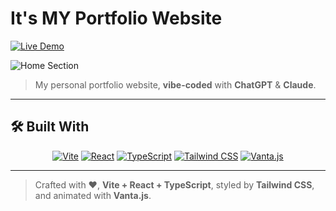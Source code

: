 # It's MY Portfolio Website

[![Live Demo](https://img.shields.io/badge/Live–Demo-icheportfolio.netlify.app-brightgreen?style=flat-square)](https://icheportfolio.netlify.app/)

![Home Section](./public/theme.png) 

> My personal portfolio website, **vibe-coded** with **ChatGPT** & **Claude**.

---

## 🛠️ Built With

<p align="center">
  <a href="https://vitejs.dev/"    ><img src="https://img.shields.io/badge/Vite-FF428A?style=flat-square&logo=vite&logoColor=white"         alt="Vite" /></a>
  <a href="https://reactjs.org/"   ><img src="https://img.shields.io/badge/React-20232A?style=flat-square&logo=react&logoColor=61DAFB"   alt="React" /></a>
  <a href="https://www.typescriptlang.org/"><img src="https://img.shields.io/badge/TypeScript-3178C6?style=flat-square&logo=typescript&logoColor=white" alt="TypeScript" /></a>
  <a href="https://tailwindcss.com/"><img src="https://img.shields.io/badge/Tailwind_CSS-38B2AC?style=flat-square&logo=tailwind-css&logoColor=white" alt="Tailwind CSS" /></a>
  <a href="https://www.vantajs.com/"><img src="https://img.shields.io/badge/Vanta.js-00B1FF?style=flat-square"                     alt="Vanta.js" /></a>
</p>

---

> Crafted with ♥️, **Vite + React + TypeScript**, styled by **Tailwind CSS**, and animated with **Vanta.js**.

